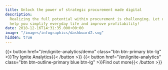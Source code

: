 ```yaml
---
title: Unlock the power of strategic procurement made digital
description:
  Realizing the full potential within procurement is challenging. Let us
  help you simplify everyday life and improve profitability!
date: 2018-12-16T14:31:35.000+00:00
image: "/images/infographics/dashboard2.svg"
hidden: true
---
```


{{< button href="/en/ignite-analytics/demo" class="btn btn-primary btn-lg" >}}Try Ignite Analytics{{< /button >}}
{{< button href="/en/ignite-analytics" class="btn btn-outline-primary blue btn-lg" >}}Find out more{{< /button >}}

